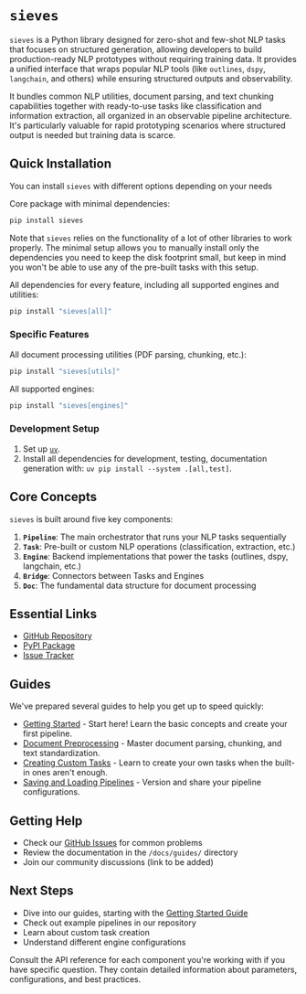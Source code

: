 # `sieves`

`sieves` is a Python library designed for zero-shot and few-shot NLP tasks that focuses on structured generation, 
allowing developers to build production-ready NLP prototypes without requiring training data. It provides a unified 
interface that wraps popular NLP tools (like `outlines`, `dspy`, `langchain`, and others) while ensuring structured 
outputs and observability.

It bundles common NLP utilities, document parsing, and text chunking capabilities together with ready-to-use tasks like 
classification and information extraction, all organized in an observable pipeline architecture. It's particularly 
valuable for rapid prototyping scenarios where structured output is needed but training data is scarce.


## Quick Installation

You can install `sieves` with different options depending on your needs

Core package with minimal dependencies:
```bash
pip install sieves
```
Note that `sieves` relies on the functionality of a lot of other libraries to work properly. The minimal setup allows
you to manually install only the dependencies you need to keep the disk footprint small, but keep in mind you won't be
able to use any of the pre-built tasks with this setup.

All  dependencies for every feature, including all supported engines and utilities:
```bash
pip install "sieves[all]"
```

### Specific Features

All document processing utilities (PDF parsing, chunking, etc.):
```bash
pip install "sieves[utils]"
```

All supported engines:
```bash
pip install "sieves[engines]"
```

### Development Setup

1. Set up [`uv`](https://github.com/astral-sh/uv).
2. Install all dependencies for development, testing, documentation generation with: `uv pip install --system .[all,test]`.

## Core Concepts

`sieves` is built around five key components:

1. **`Pipeline`**: The main orchestrator that runs your NLP tasks sequentially
2. **`Task`**: Pre-built or custom NLP operations (classification, extraction, etc.)
3. **`Engine`**: Backend implementations that power the tasks (outlines, dspy, langchain, etc.)
4. **`Bridge`**: Connectors between Tasks and Engines
5. **`Doc`**: The fundamental data structure for document processing

## Essential Links

- [GitHub Repository](https://github.com/mantisai/sieves)
- [PyPI Package](https://pypi.org/project/sieves/)
- [Issue Tracker](https://github.com/mantisai/sieves/issues)

## Guides

We've prepared several guides to help you get up to speed quickly:

- [Getting Started](guides/getting_started.md) - Start here! Learn the basic concepts and create your first pipeline.
- [Document Preprocessing](guides/preprocessing.md) - Master document parsing, chunking, and text standardization.
- [Creating Custom Tasks](guides/custom_tasks.md) - Learn to create your own tasks when the built-in ones aren't enough.
- [Saving and Loading Pipelines](guides/serialization.md) - Version and share your pipeline configurations.

## Getting Help

- Check our [GitHub Issues](https://github.com/mantisai/sieves/issues) for common problems
- Review the documentation in the `/docs/guides/` directory
- Join our community discussions (link to be added)

## Next Steps

- Dive into our guides, starting with the [Getting Started Guide](guides/getting_started.md)
- Check out example pipelines in our repository
- Learn about custom task creation
- Understand different engine configurations

Consult the API reference for each component you're working with if you have specific question. They contain detailed 
information about parameters, configurations, and best practices.
